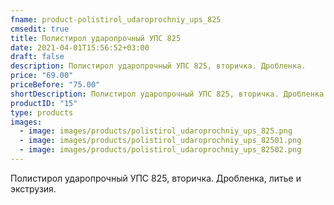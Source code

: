 ```yaml
---
fname: product-polistirol_udaroprochniy_ups_825
cmsedit: true
title: Полистирол ударопрочный УПС 825
date: 2021-04-01T15:56:52+03:00
draft: false
description: Полистирол ударопрочный УПС 825, вторичка. Дробленка.
price: "69.00"
priceBefore: "75.00"
shortDescription: Полистирол ударопрочный УПС 825, вторичка. Дробленка.
productID: "15"
type: products
images:
  - image: images/products/polistirol_udaroprochniy_ups_825.png
  - image: images/products/polistirol_udaroprochniy_ups_82501.png
  - image: images/products/polistirol_udaroprochniy_ups_82502.png
---
```


Полистирол ударопрочный УПС 825, вторичка. Дробленка, литье и экструзия.
